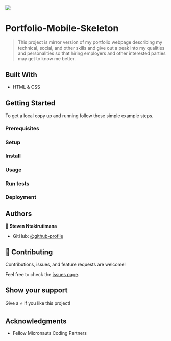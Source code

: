 ![](https://img.shields.io/badge/Microverse-blueviolet)

# Portfolio-Mobile-Skeleton

> This project is mirror version of my portfolio webpage describing my technical,
social, and other skills and give out a peak into my qualities and personalities so that 
hiring employers and other interested parties may get to know me better.


## Built With

- HTML & CSS


## Getting Started

To get a local copy up and running follow these simple example steps.

### Prerequisites

### Setup

### Install

### Usage

### Run tests

### Deployment



## Authors

👤 **Steven Ntakirutimana**

- GitHub: [@github-profile](https://github.com/sntakirutimana72)


## 🤝 Contributing

Contributions, issues, and feature requests are welcome!

Feel free to check the [issues page](../../issues/).

## Show your support

Give a ⭐️ if you like this project!

## Acknowledgments

- Fellow Micronauts Coding Partners
